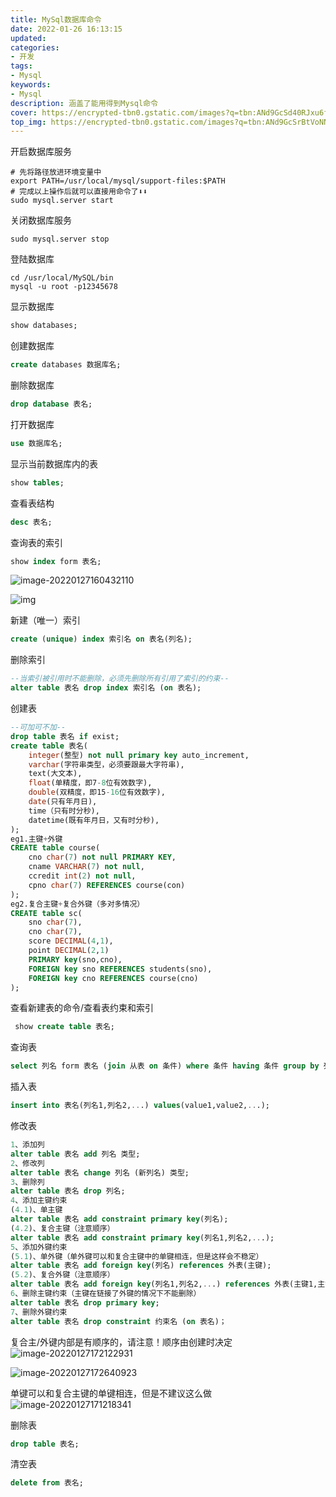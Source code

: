 ```yaml
---
title: MySql数据库命令
date: 2022-01-26 16:13:15
updated:
categories: 
- 开发
tags: 
- Mysql
keywords:
- Mysql
description: 涵盖了能用得到Mysql命令
cover: https://encrypted-tbn0.gstatic.com/images?q=tbn:ANd9GcSd40RJxu6f27D-WN-Y2l5khctyeGywaWZWB0Ma6vP9pSaaYMKFLgT_efTeLQUQsjS4x9I&usqp=CAU
top_img: https://encrypted-tbn0.gstatic.com/images?q=tbn:ANd9GcSrBtVoNNXsOC0nXSRP3HGLVgFaB0zBI0nOsPck1D1KfopBKLGz-vx2MCVfO4x2FLXe2g&usqp=CAU
---
```


开启数据库服务

```shell
# 先将路径放进环境变量中
export PATH=/usr/local/mysql/support-files:$PATH
# 完成以上操作后就可以直接用命令了⬇️⬇️
sudo mysql.server start
```

关闭数据库服务

```shell
sudo mysql.server stop
```

登陆数据库

```shell
cd /usr/local/MySQL/bin
mysql -u root -p12345678
```

显示数据库

```sql
show databases;
```

创建数据库

```sql
create databases 数据库名;
```

删除数据库

```sql
drop database 表名;
```

打开数据库

```sql
use 数据库名;
```

显示当前数据库内的表

```sql
show tables;
```

查看表结构

```sql
desc 表名;
```

查询表的索引

```sql
show index form 表名;
```

![image-20220127160432110](https://tva1.sinaimg.cn/large/e6c9d24egy1gznt0gfadxj21xe06sabx.jpg)

![img](https://img2020.cnblogs.com/blog/1436863/202005/1436863-20200507100522709-1803986961.png)

新建（唯一）索引

```sql
create (unique) index 索引名 on 表名(列名);
```

删除索引

```sql
--当索引被引用时不能删除，必须先删除所有引用了索引的约束--
alter table 表名 drop index 索引名 (on 表名);
```

创建表

```sql
--可加可不加--
drop table 表名 if exist;
create table 表名(
    integer(整型) not null primary key auto_increment,
    varchar(字符串类型，必须要跟最大字符串),
    text(大文本),
    float(单精度，即7-8位有效数字),
    double(双精度，即15-16位有效数字),
    date(只有年月日),
    time（只有时分秒),
    datetime(既有年月日，又有时分秒),
);
eg1.主键+外键
CREATE table course(
    cno char(7) not null PRIMARY KEY,
    cname VARCHAR(7) not null,
    ccredit int(2) not null,
    cpno char(7) REFERENCES course(con)
);
eg2.复合主键+复合外键（多对多情况）
CREATE table sc(
    sno char(7),
    cno char(7),
    score DECIMAL(4,1),
    point DECIMAL(2,1)
    PRIMARY key(sno,cno),
    FOREIGN key sno REFERENCES students(sno),
    FOREIGN key cno REFERENCES course(cno)
);
```

查看新建表的命令/查看表约束和索引

```sql
 show create table 表名;
```

查询表

```sql
select 列名 form 表名 (join 从表 on 条件) where 条件 having 条件 group by 列名 order by 列名 (asc) limit 数量;
```

插入表

```sql
insert into 表名(列名1,列名2,...) values(value1,value2,...);
```

修改表

```sql
1、添加列
alter table 表名 add 列名 类型;
2、修改列
alter table 表名 change 列名 (新列名) 类型;
3、删除列
alter table 表名 drop 列名;
4、添加主键约束
(4.1)、单主键
alter table 表名 add constraint primary key(列名);
(4.2)、复合主键（注意顺序）
alter table 表名 add constraint primary key(列名1,列名2,...);
5、添加外键约束
(5.1)、单外键（单外键可以和复合主键中的单键相连，但是这样会不稳定）
alter table 表名 add foreign key(列名) references 外表(主键);
(5.2)、复合外键（注意顺序）
alter table 表名 add foreign key(列名1,列名2,...) references 外表(主键1,主键2,...);
6、删除主键约束（主键在链接了外键的情况下不能删除）
alter table 表名 drop primary key;
7、删除外键约束
alter table 表名 drop constraint 约束名 (on 表名)；
```

复合主/外键内部是有顺序的，请注意！顺序由创建时决定![image-20220127172122931](https://tva1.sinaimg.cn/large/e6c9d24egy1gznt0ihzehj2142070dgb.jpg)

![image-20220127172640923](https://tva1.sinaimg.cn/large/e6c9d24egy1gznt0f7tr3j212g05ujs8.jpg)

单键可以和复合主键的单键相连，但是不建议这么做![image-20220127171218341](https://tva1.sinaimg.cn/large/e6c9d24egy1gznt15c5g2j213i05udgn.jpg)

删除表

```sql
drop table 表名;
```

清空表

```sql
delete from 表名;
```
